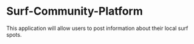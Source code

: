 # Surf-Community-Platform
This application will allow users to post information about their local surf spots.
